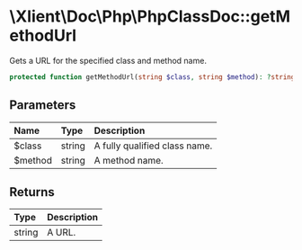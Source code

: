 # \\Xlient\\Doc\\Php\\PhpClassDoc::getMethodUrl

Gets a URL for the specified class and method name.

```php
protected function getMethodUrl(string $class, string $method): ?string
```

## Parameters

| Name | Type | Description |
| :--- | :--- | :--- |
| $class | string | A fully qualified class name. |
| $method | string | A method name. |

## Returns

| Type | Description |
| :--- | :--- |
| string | A URL. |